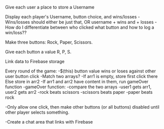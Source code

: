 Give each user a place to store a Username

Display each player's Username, button choice, and wins/losses
  -Wins/losses should either be just that, OR username + wins and + losses
  -How do I differentiate between who clicked what button and how to log a      win/loss??

Make three buttons: Rock, Paper, Scissors.

Give each button a value R, P, S.

Link data to Firebase storage

Every round of the game:
  -$(this) button value wins or loses against other user button click
    -Match two arrays?
      -If arr1 is empty, store first click there
       Else store in arr2
        -If arr1 and arr2 have content in them, run gameOver function 
      -gameOver function:
        -compare the two arrays
        -user1 gets arr1, user2 gets arr2
        -rock beats scissors
        -scissors beats paper
        -paper beats rock

  -Only allow one click, then make other buttons (or all buttons) disabled      until other player selects something.

  -Create a chat area that links with Firebase

